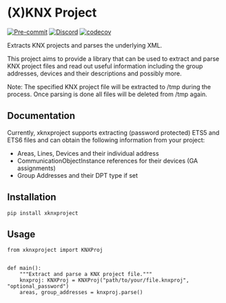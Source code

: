 # (X)KNX Project

[![Pre-commit](https://img.shields.io/badge/pre--commit-enabled-brightgreen?logo=pre-commit&logoColor=f8b424)](https://github.com/pre-commit/pre-commit)
[![Discord](https://img.shields.io/discord/338619021215924227?color=7289da&label=Discord&logo=discord&logoColor=7289da)](https://discord.gg/bkZe9m4zvw)
[![codecov](https://codecov.io/gh/XKNX/xknxproject/branch/main/graph/badge.svg?token=LgPvZpKK3k)](https://codecov.io/gh/XKNX/xknxproject)

Extracts KNX projects and parses the underlying XML.

This project aims to provide a library that can be used to extract and parse KNX project files and read out useful information including
the group addresses, devices and their descriptions and possibly more.

Note: The specified KNX project file will be extracted to /tmp during the process. Once parsing is done all files will be deleted from /tmp again.

## Documentation

Currently, xknxproject supports extracting (password protected) ETS5 and ETS6 files and can obtain the following information from your project:

* Areas, Lines, Devices and their individual address
* CommunicationObjectInstance references for their devices (GA assignments)
* Group Addresses and their DPT type if set

## Installation

    pip install xknxproject

## Usage

    from xknxproject import KNXProj


    def main():
        """Extract and parse a KNX project file."""
        knxproj: KNXProj = KNXProj("path/to/your/file.knxproj", "optional_password")
        areas, group_addresses = knxproj.parse()
